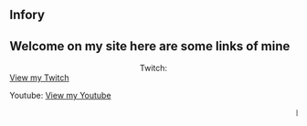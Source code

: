 ## Infory

## Welcome on my site here are some links of mine

<center>Twitch:</center>
<a href="https://www.twitch.tv/infory_" class="btn btn-github"><span class="icon"></span>View my Twitch</a>

Youtube:
<a href="https://www.youtube.com/channel/UCTo3_NS6QE_PI6bev5544NA?view_as=subscriber" class="btn btn-github"><span class="icon"></span>View my Youtube</a>


<marquee>Busy fixing on my github page more Soon:D</marquee>
